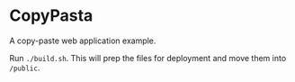 # CopyPasta
A copy-paste web application example.

Run `./build.sh`. This will prep the files for deployment and move them into `/public`.
